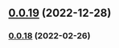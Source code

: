 ## [0.0.19](https://github.com/gregoranders/nodejs-project-info/compare/v0.0.18...v0.0.19) (2022-12-28)

### [0.0.18](https://github.com/gregoranders/nodejs-project-info/compare/v0.0.17...v0.0.18) (2022-02-26)
